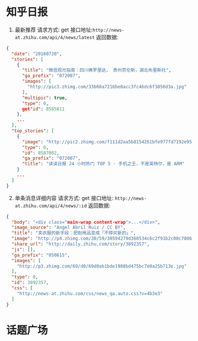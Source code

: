 # 知乎日报
1. 最新推荐
请求方式: get
接口地址:`http://news-at.zhihu.com/api/4/news/latest`
返回数据:
```json
{
  "date": "20160720",
  "stories": [
    {
      "title": "微信观光指南：四川佛罗里达， 贵州劳伦斯，湖北布里斯托",
      "ga_prefix": "072007",
      "images": [
        "http://pic3.zhimg.com/33b60a7216be8acc3fc46dc6f3856d3a.jpg"
      ],
      "multipic": true,
      "type": 0,
      get"id": 8585811
    },
    ...
  ],
  "top_stories": [
    {
      "image": "http://pic2.zhimg.com/f111d2aa5b8154261bfe977fd7192e95.jpg",
      "type": 0,
      "id": 8587002,
      "ga_prefix": "072007",
      "title": "读读日报 24 小时热门 TOP 5 · 手机之王，不是英特尔，是 ARM"
    }
    ...
  ]
}
```

2. 单条消息详细内容
请求方式: get
接口地址: `http://news-at.zhihu.com/api/4/news/:id`
返回数据:
```json
{
  "body": "<div class="main-wrap content-wrap">...</div>",
  "image_source": "Angel Abril Ruiz / CC BY",
  "title": "卖衣服的新手段：把耐用品变成「不停买新的」",
  "image": "http://p4.zhimg.com/30/59/30594279d368534c6c2f91b2c00c7806.jpg",
  "share_url": "http://daily.zhihu.com/story/3892357",
  "js": [],
  "ga_prefix": "050615",
  "images": [
    "http://p3.zhimg.com/69/d0/69d0ab1bde1988bd475bc7e0a25b713e.jpg"
  ],
  "type": 0,
  "id": 3892357,
  "css": [
    "http://news-at.zhihu.com/css/news_qa.auto.css?v=4b3e3"
  ]
}
```
# 话题广场